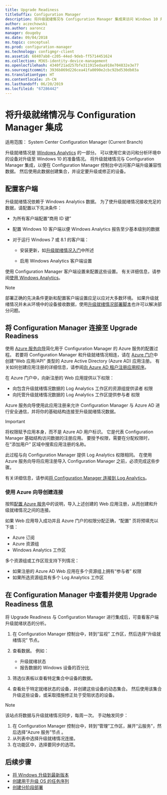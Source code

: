 ```yaml
---
title: Upgrade Readiness
titleSuffix: Configuration Manager
description: 将升级就绪情况与 Configuration Manager 集成来访问 Windows 10 升级兼容性数据和目标设备以进行升级或修正。
author: aczechowski
ms.author: aaroncz
manager: dougeby
ms.date: 09/04/2018
ms.topic: conceptual
ms.prod: configuration-manager
ms.technology: configmgr-client
ms.assetid: 68407ab8-c205-44ed-9deb-ff5714451624
ms.collection: M365-identity-device-management
ms.openlocfilehash: 4340f21ad257bfe311915edaa918e704832e3e77
ms.sourcegitcommit: 3936b869d226cea41fa0090e2cbc92bd530db03a
ms.translationtype: HT
ms.contentlocale: zh-CN
ms.lasthandoff: 06/20/2019
ms.locfileid: "67286442"
---
```

# <a name="integrate-upgrade-readiness-with-configuration-manager"></a>将升级就绪情况与 Configuration Manager 集成

适用范围：  System Center Configuration Manager (Current Branch)

升级就绪情况是 [Windows Analytics](https://docs.microsoft.com/windows/deployment/upgrade/manage-windows-upgrades-with-upgrade-readiness) 的一部分。 可以使用它来访问和分析环境中的设备对升级至 Windows 10 的准备情况。 将升级就绪情况与 Configuration Manager 集成，以便在 Configuration Manager 控制台中访问客户端升级兼容性数据。 然后使用此数据创建集合，并设定要升级或修正的设备。



## <a name="configure-clients"></a>配置客户端

升级就绪情况依赖于 Windows Analytics 数据。 为了使升级就绪情况接收充足的数据，请配置以下先决条件：

- 为所有客户端配置“商用 ID 键”   

- 配置 Windows 10 客户端以便 Windows Analytics 报告至少基本级别的数据  

- 对于运行 Windows 7 或 8.1 的客户端：  

    - 安装更新，如[升级就绪情况入门](https://docs.microsoft.com/windows/deployment/upgrade/upgrade-readiness-get-started)中所述  

    - 启用 Windows Analytics 客户端设置  

使用 Configuration Manager 客户端设置来配置这些设置。 有关详细信息，请参阅[使用 Windows Analytics](/sccm/core/clients/manage/monitor-windows-analytics)。

> [!NOTE]  
> 部署正确的先决条件更新和配置客户端设置应足以应对大多数环境。 如果升级就绪情况并未从环境中的设备接收数据，使用[升级就绪情况部署脚本](https://docs.microsoft.com/windows/deployment/upgrade/upgrade-readiness-deployment-script)也许可以解决部分问题。 



## <a name="connect-configuration-manager-to-upgrade-readiness"></a>将 Configuration Manager 连接至 Upgrade Readiness

使用 [Azure 服务向导](/sccm/core/servers/deploy/configure/azure-services-wizard)简化用于 Configuration Manager 的 Azure 服务的配置过程。 若要将 Configuration Manager 和升级就绪情况相连，请在 [Azure 门户](https://portal.azure.com)中创建“Web 应用/API”  类型的 Azure Active Directory (Azure AD) 应用注册。 有关如何创建应用注册的详细信息，请参阅[向 Azure AD 租户注册应用程序](/azure/active-directory/active-directory-app-registration)。 

在 Azure 门户中，向新注册的 Web 应用提供以下权限：
- 向包含升级就绪情况数据的 Log Analytics 工作区的资源组提供读者  权限
- 向托管升级就绪情况数据的 Log Analytics 工作区提供参与者  权限

Azure 服务向导使用此应用注册来允许 Configuration Manager 与 Azure AD 进行安全通信，并将你的基础结构连接至升级就绪情况数据。

> [!IMPORTANT]  
> 将权限赋予应用本身，而不是 Azure AD 用户标识。 它是代表 Configuration Manager 基础结构访问数据的注册应用。 要授予权限，需要在分配权限时，在“添加用户”  区域中搜索应用注册的名称。 
> 
> 此过程与向 Configuration Manager 提供 Log Analytics 权限相同。 在使用 Azure 服务向导将应用注册导入 Configuration Manager 之前，必须完成这些步骤。 
> 
> 有关详细信息，请参阅[将 Configuration Manager 连接到 Log Analytics](https://docs.microsoft.com/azure/log-analytics/log-analytics-sccm)。


### <a name="use-the-azure-wizard-to-create-the-connection"></a>使用 Azure 向导创建连接

按照[配置 Azure 服务](/sccm/core/servers/deploy/configure/azure-services-wizard)中的说明，导入上述创建的 Web 应用注册，从而创建和升级就绪情况之间的连接。 

如果 Web 应用导入成功并且 Azure 门户的权限分配正确，“配置”  页将预填充以下值：   
-  Azure 订阅  
-  Azure 资源组  
-  Windows Analytics 工作区  

多个资源组或工作区现支持下列情况： 
- 如果注册的 Azure AD Web 应用在多个资源组上拥有“参与者”  权限   
- 如果所选资源组具有多个 Log Analytics 工作区  



## <a name="view-and-use-upgrade-readiness-information-in-configuration-manager"></a>在 Configuration Manager 中查看并使用 Upgrade Readiness 信息

将 Upgrade Readiness 与 Configuration Manager 进行集成后，可查看客户端升级就绪状态的分析。

1. 在 Configuration Manager 控制台中，转到“监视”  工作区，然后选择“升级就绪情况”  节点。  

2. 查看数据。 例如：  
    - 升级就绪状态  
    - 报告数据的 Windows 设备的百分比  

3. 筛选仪表板以查看特定集合中设备的数据。  

4. 查看处于特定就绪状态的设备，并创建这些设备的动态集合。 然后使用该集合升级这些设备，或采取措施修正处于受阻状态的设备。  

> [!Note]  
> 该站点将数据与升级就绪情况同步，每周一次。<!--SCCMDocs issue 732--> 手动触发同步：
> 1. 在 Configuration Manager 控制台中，转到“管理”工作区，展开“云服务”，然后选择“Azure 服务”节点    。  
> 2. 从列表中选择升级就绪情况连接。  
> 3. 在功能区中，选择要同步的选项。  



## <a name="next-steps"></a>后续步骤

- [将 Windows 升级到最新版本](/sccm/osd/deploy-use/upgrade-windows-to-the-latest-version)  
- [创建用于升级 OS 的任务序列](/sccm/osd/deploy-use/create-a-task-sequence-to-upgrade-an-operating-system)  
- [创建分阶段部署](/sccm/osd/deploy-use/create-phased-deployment-for-task-sequence)  
